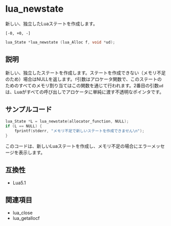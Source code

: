 # lua_newstate

新しい、独立したLuaステートを作成します。

`[-0, +0, -]`

```c
lua_State *lua_newstate (lua_Alloc f, void *ud);
```

## 説明

新しい、独立したステートを作成します。ステートを作成できない（メモリ不足のため）場合はNULLを返します。`f`引数はアロケータ関数で、このステートのためのすべてのメモリ割り当てはこの関数を通じて行われます。2番目の引数`ud`は、Luaがすべての呼び出しでアロケータに単純に渡す不透明なポインタです。

## サンプルコード

```c
lua_State *L = lua_newstate(allocator_function, NULL);
if (L == NULL) {
    fprintf(stderr, "メモリ不足で新しいステートを作成できません\n");
}
```

このコードは、新しいLuaステートを作成し、メモリ不足の場合にエラーメッセージを表示します。

## 互換性

- Lua5.1

## 関連項目

- lua_close
- lua_getallocf